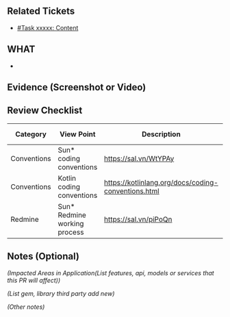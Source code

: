 ## Related Tickets
- [#Task xxxxx: Content](https://edu-redmine.sun-asterisk.vn/issues/xxxx)
## WHAT
- 
## Evidence (Screenshot or Video)

## Review Checklist

Category | View Point | Description | Self review | Reviewer2 (name)
--- | --- | --- | --- | ---
Conventions | Sun* coding conventions | https://sal.vn/WtYPAy |<li>- [ ] yes</li>|<li>- [ ] yes</li>  
Conventions | Kotlin coding conventions | https://kotlinlang.org/docs/coding-conventions.html |<li>- [ ] yes</li>|<li>- [ ] yes</li>  
Redmine | Sun* Redmine working process  | https://sal.vn/piPoQn |<li>- [ ] yes</li>|<li>- [ ] yes</li>  

## Notes (Optional)
*(Impacted Areas in Application(List features, api, models or services that this PR will affect))*

*(List gem, library third party add new)*

*(Other notes)*